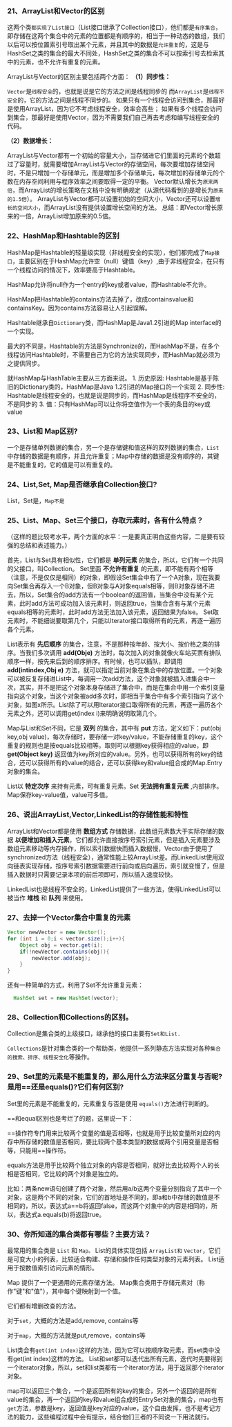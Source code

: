 ### 21、ArrayList和Vector的区别

  这两个类`都实现了List接口`（List接口继承了Collection接口），他们都是`有序集合`，即存储在这两个集合中的元素的位置都是有顺序的，相当于一种动态的数组，我们以后可以按位置索引号取出某个元素，并且其中的数据是`允许重复`的，这是与HashSet之类的集合的最大不同处，HashSet之类的集合不可以按索引号去检索其中的元素，也不允许有重复的元素。

  ArrayList与Vector的区别主要包括两个方面：
  **（1）同步性：**

   `Vector`是`线程安全`的，也就是说是它的方法之间是线程同步的
   而`ArrayList`是`线程不安全`的，它的方法之间是线程不同步的。
   如果只有一个线程会访问到集合，那最好是使用ArrayList，因为它不考虑线程安全，效率会高些；
   如果有多个线程会访问到集合，那最好是使用Vector，因为不需要我们自己再去考虑和编写线程安全的代码。

  **（2）数据增长：**

   ArrayList与Vector都有一个初始的容量大小，当存储进它们里面的元素的个数超过了容量时，就需要增加ArrayList与Vector的存储空间，每次要增加存储空间时，不是只增加一个存储单元，而是增加多个存储单元，每次增加的存储单元的个数在内存空间利用与程序效率之间要取得一定的平衡。
   Vector默认增长为`原来两倍`，而ArrayList的增长策略在文档中没有明确规定（从源代码看到的是增长为`原来的1.5倍`）。
   ArrayList与Vector都可以设置初始的空间大小，Vector还可以设置`增长的空间大小`，而ArrayList没有提供设置增长空间的方法。
   总结：即Vector增长原来的一倍，ArrayList增加原来的0.5倍。

### 22、HashMap和Hashtable的区别

  HashMap是Hashtable的轻量级实现（非线程安全的实现），他们都完成了`Map接口`，主要区别在于HashMap允许空（null）键值（key）,由于非线程安全，在只有一个线程访问的情况下，效率要高于Hashtable。

  HashMap允许将null作为一个entry的key或者value，而Hashtable不允许。

  HashMap把Hashtable的contains方法去掉了，改成containsvalue和containsKey。因为contains方法容易让人引起误解。

  Hashtable继承自`Dictionary`类，而HashMap是Java1.2引进的Map interface的一个实现。

  最大的不同是，Hashtable的方法是Synchronize的，而HashMap不是，在多个线程访问Hashtable时，不需要自己为它的方法实现同步，而HashMap就必须为之提供同步。

  就HashMap与HashTable主要从三方面来说。
    1. 历史原因: Hashtable是基于陈旧的Dictionary类的，HashMap是Java 1.2引进的Map接口的一个实现
    2. 同步性: Hashtable是线程安全的，也就是说是同步的，而HashMap是线程序不安全的，不是同步的
    3. 值：只有HashMap可以让你将空值作为一个表的条目的key或value



### 23、List和 Map区别?

  一个是存储单列数据的集合，另一个是存储键和值这样的双列数据的集合，`List`中存储的数据是有顺序，并且允许重复；Map中存储的数据是没有顺序的，其键是不能重复的，它的值是可以有重复的。

### 24、List,Set, Map是否继承自Collection接口?

   List，Set是，`Map不是`

### 25、List、Map、Set三个接口，存取元素时，各有什么特点？

  （这样的题比较考水平，两个方面的水平：一是要真正明白这些内容，二是要有较强的总结和表述能力。）

  首先，List与Set具有相似性，它们都是 **单列元素** 的集合，所以，它们有一个共同的父接口，叫Collection。
  Set里面 **不允许有重复** 的元素，即不能有两个相等（注意，不是仅仅是相同）的对象，即假设Set集合中有了一个A对象，现在我要向Set集合再存入一个B对象，但B对象与A对象equals相等，则B对象存储不进去，所以，Set集合的add方法有一个boolean的返回值，当集合中没有某个元素，此时add方法可成功加入该元素时，则返回true，当集合含有与某个元素equals相等的元素时，此时add方法无法加入该元素，返回结果为false。
  Set取元素时，不能细说要取第几个，只能以Iterator接口取得所有的元素，再逐一遍历各个元素。

  List表示有 **先后顺序** 的集合，注意，不是那种按年龄、按大小、按价格之类的排序。当我们多次调用 **add(Obje)** 方法时，每次加入的对象就像火车站买票有排队顺序一样，按先来后到的顺序排序。有时候，也可以插队，即调用 **add(intindex,Obj e)** 方法，就可以指定当前对象在集合中的存放位置。一个对象可以被反复存储进List中，每调用一次add方法，这个对象就被插入进集合中一次，其实，并不是把这个对象本身存储进了集合中，而是在集合中用一个索引变量指向这个对象，当这个对象被add多次时，即相当于集合中有多个索引指向了这个对象，如图x所示。List除了可以用Iterator接口取得所有的元素，再逐一遍历各个元素之外，还可以调用get(index i)来明确说明取第几个。

  Map与List和Set不同，它是 **双列** 的集合，其中有 **put** 方法，定义如下：put(obj key,obj value)，每次存储时，要存储一对key/value，不能存储重复的key，这个重复的规则也是按equals比较相等。取则可以根据key获得相应的value，即 **get(Object key)** 返回值为key所对应的value。另外，也可以获得所有的key的结合，还可以获得所有的value的结合，还可以获得key和value组合成的Map.Entry对象的集合。

  List以 **特定次序** 来持有元素，可有重复元素。Set **无法拥有重复元素** ,内部排序。Map保存key-value值，value可多值。

### 26、说出ArrayList,Vector,LinkedList的存储性能和特性

  ArrayList和Vector都是使用 **数组方式** 存储数据，此数组元素数大于实际存储的数据 **以便增加和插入元素**，它们都允许直接按序号索引元素，但是插入元素要涉及数组元素移动等内存操作，所以索引数据快而插入数据慢，Vector由于使用了synchronized方法（线程安全），通常性能上较ArrayList差。而LinkedList使用双向链表实现存储，按序号索引数据需要进行前向或后向遍历，索引就变慢了，但是插入数据时只需要记录本项的前后项即可，所以插入速度较快。

  LinkedList也是线程不安全的，LinkedList提供了一些方法，使得LinkedList可以被当作 **堆栈** 和 **队列** 来使用。

### 27、去掉一个Vector集合中重复的元素

  ```JAVA
  Vector newVector = new Vector();
  for (int i = 0;i < vector.size();i++){
      Object obj = vector.get(i);
      if(!newVector.contains(obj)){
          newVector.add(obj);
      }
  }
  ```
  还有一种简单的方式，利用了Set不允许重复元素：
  ```java
    HashSet set = new HashSet(vector);
  ```

### 28、Collection和Collections的区别。

  Collection是集合类的上级接口，继承他的接口主要有`Set和List.`

  `Collections`是针对集合类的一个帮助类，他提供一系列静态方法实现对各种`集合的搜索、排序、线程安全化`等操作。

### 29、Set里的元素是不能重复的，那么用什么方法来区分重复与否呢?是用==还是equals()?它们有何区别?

  Set里的元素是不能重复的，元素重复与否是使用 `equals()`方法进行判断的。

  ==和equal区别也是考烂了的题，这里说一下：

  ==操作符专门用来比较两个变量的值是否相等，也就是用于比较变量所对应的内存中所存储的数值是否相同，要比较两个基本类型的数据或两个引用变量是否相等，只能用==操作符。

  equals方法是用于比较两个独立对象的内容是否相同，就好比去比较两个人的长相是否相同，它比较的两个对象是独立的。

  比如：两条new语句创建了两个对象，然后用a/b这两个变量分别指向了其中一个对象，这是两个不同的对象，它们的首地址是不同的，即a和b中存储的数值是不相同的，所以，表达式a==b将返回false，而这两个对象中的内容是相同的，所以，表达式a.equals(b)将返回true。


### 30、你所知道的集合类都有哪些？主要方法？

  最常用的集合类是 `List` 和 `Map。` List的具体实现包括 `ArrayList和` `Vector`，它们是可变大小的列表，比较适合构建、存储和操作任何类型对象的元素列表。 List适用于按数值索引访问元素的情形。

  Map 提供了一个更通用的元素存储方法。 Map集合类用于存储元素对（称作"键"和"值"），其中每个键映射到一个值。

  它们都有增删改查的方法。

  对于`set`，大概的方法是add,remove, contains等

  对于`map`，大概的方法就是put,remove，contains等

  List类会有`get(int index)`这样的方法，因为它可以按顺序取元素，而set类中没有get(int index)这样的方法。
  List和set都可以迭代出所有元素，迭代时先要得到一个iterator对象，所以，set和list类都有一个iterator方法，用于返回那个iterator对象。

  map可以返回三个集合，一个是返回所有的key的集合，另外一个返回的是所有value的集合，再一个返回的key和value组合成的EntrySet对象的集合，map也有`get`方法，参数是key，返回值是key对应的value，这个自由发挥，也不是考记方法的能力，这些编程过程中会有提示，结合他们三者的不同说一下用法就行。
